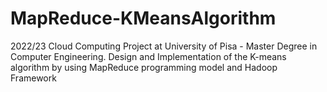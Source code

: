 # MapReduce-KMeansAlgorithm
2022/23 Cloud Computing Project at University of Pisa - Master Degree in Computer Engineering. Design and Implementation of the K-means algorithm by using MapReduce programming model and Hadoop Framework
